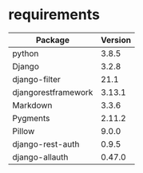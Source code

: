<h1>requirements</h1>

| Package             | Version |
| ------------------- | ------- |
| python              | 3.8.5   |
| Django              | 3.2.8   |
| django-filter       | 21.1    |
| djangorestframework | 3.13.1  |
| Markdown            | 3.3.6   |
| Pygments            | 2.11.2  |
| Pillow              | 9.0.0   |
| django-rest-auth    | 0.9.5   |
| django-allauth      | 0.47.0  |
